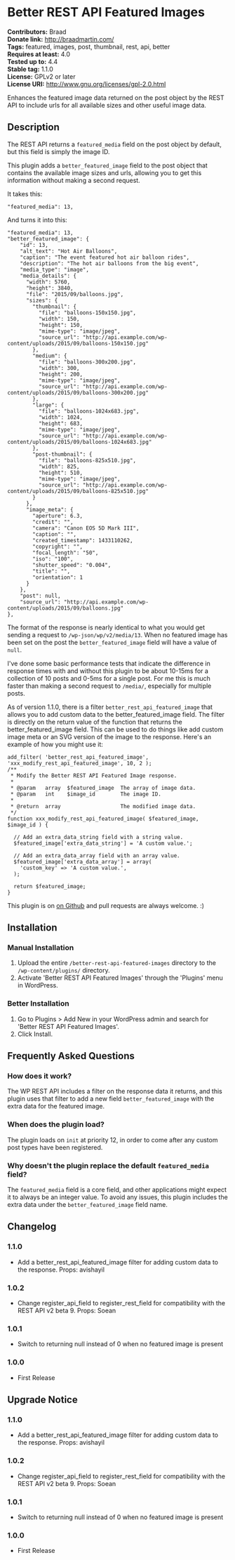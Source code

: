 # Better REST API Featured Images #
**Contributors:** Braad  
**Donate link:** http://braadmartin.com/  
**Tags:** featured, images, post, thumbnail, rest, api, better  
**Requires at least:** 4.0  
**Tested up to:** 4.4  
**Stable tag:** 1.1.0  
**License:** GPLv2 or later  
**License URI:** http://www.gnu.org/licenses/gpl-2.0.html  

Enhances the featured image data returned on the post object by the REST API to include urls for all available sizes and other useful image data.

## Description ##

The REST API returns a `featured_media` field on the post object by default, but this field is simply the image ID.

This plugin adds a `better_featured_image` field to the post object that contains the available image sizes and urls, allowing you to get this information without making a second request.

It takes this:


	"featured_media": 13,


And turns it into this:


	"featured_media": 13,
	"better_featured_image": {
	    "id": 13,
	    "alt_text": "Hot Air Balloons",
	    "caption": "The event featured hot air balloon rides",
	    "description": "The hot air balloons from the big event",
	    "media_type": "image",
	    "media_details": {
	      "width": 5760,
	      "height": 3840,
	      "file": "2015/09/balloons.jpg",
	      "sizes": {
	        "thumbnail": {
	          "file": "balloons-150x150.jpg",
	          "width": 150,
	          "height": 150,
	          "mime-type": "image/jpeg",
	          "source_url": "http://api.example.com/wp-content/uploads/2015/09/balloons-150x150.jpg"
	        },
	        "medium": {
	          "file": "balloons-300x200.jpg",
	          "width": 300,
	          "height": 200,
	          "mime-type": "image/jpeg",
	          "source_url": "http://api.example.com/wp-content/uploads/2015/09/balloons-300x200.jpg"
	        },
	        "large": {
	          "file": "balloons-1024x683.jpg",
	          "width": 1024,
	          "height": 683,
	          "mime-type": "image/jpeg",
	          "source_url": "http://api.example.com/wp-content/uploads/2015/09/balloons-1024x683.jpg"
	        },
	        "post-thumbnail": {
	          "file": "balloons-825x510.jpg",
	          "width": 825,
	          "height": 510,
	          "mime-type": "image/jpeg",
	          "source_url": "http://api.example.com/wp-content/uploads/2015/09/balloons-825x510.jpg"
	        }
	      },
	      "image_meta": {
	        "aperture": 6.3,
	        "credit": "",
	        "camera": "Canon EOS 5D Mark III",
	        "caption": "",
	        "created_timestamp": 1433110262,
	        "copyright": "",
	        "focal_length": "50",
	        "iso": "100",
	        "shutter_speed": "0.004",
	        "title": "",
	        "orientation": 1
	      }
	    },
	    "post": null,
	    "source_url": "http://api.example.com/wp-content/uploads/2015/09/balloons.jpg"
	},


The format of the response is nearly identical to what you would get sending a request to `/wp-json/wp/v2/media/13`. When no featured image has been set on the post the `better_featured_image` field will have a value of `null`.

I've done some basic performance tests that indicate the difference in response times with and without this plugin to be about 10-15ms for a collection of 10 posts and 0-5ms for a single post. For me this is much faster than making a second request to `/media/`, especially for multiple posts.

As of version 1.1.0, there is a filter `better_rest_api_featured_image` that allows you to add custom data to the better_featured_image field. The filter is directly on the return value of the function that returns the better_featured_image field. This can be used to do things like add custom image meta or an SVG version of the image to the response. Here's an example of how you might use it:


	add_filter( 'better_rest_api_featured_image', 'xxx_modify_rest_api_featured_image', 10, 2 );
	/**
	 * Modify the Better REST API Featured Image response.
	 *
	 * @param   array  $featured_image  The array of image data.
	 * @param   int    $image_id        The image ID.
	 *
	 * @return  array                   The modified image data.
	 */
	function xxx_modify_rest_api_featured_image( $featured_image, $image_id ) {
	
	  // Add an extra_data_string field with a string value.
	  $featured_image['extra_data_string'] = 'A custom value.';
	
	  // Add an extra_data_array field with an array value.
	  $featured_image['extra_data_array'] = array(
	    'custom_key' => 'A custom value.',
	  );
	
	  return $featured_image;
	}


This plugin is on [on Github](https://github.com/BraadMartin/better-rest-api-featured-images "Better REST API Featured Images") and pull requests are always welcome. :)

## Installation ##

### Manual Installation ###

1. Upload the entire `/better-rest-api-featured-images` directory to the `/wp-content/plugins/` directory.
1. Activate 'Better REST API Featured Images' through the 'Plugins' menu in WordPress.

### Better Installation ###

1. Go to Plugins > Add New in your WordPress admin and search for 'Better REST API Featured Images'.
1. Click Install.

## Frequently Asked Questions ##

### How does it work? ###

The WP REST API includes a filter on the response data it returns, and this plugin uses that filter to add a new field `better_featured_image` with the extra data for the featured image.

### When does the plugin load? ###

The plugin loads on `init` at priority 12, in order to come after any custom post types have been registered.

### Why doesn't the plugin replace the default `featured_media` field? ###

The `featured_media` field is a core field, and other applications might expect it to always be an integer value. To avoid any issues, this plugin includes the extra data under the `better_featured_image` field name.

## Changelog ##

### 1.1.0 ###
* Add a better_rest_api_featured_image filter for adding custom data to the response. Props: avishayil

### 1.0.2 ###
* Change register_api_field to register_rest_field for compatibility with the REST API v2 beta 9. Props: Soean

### 1.0.1 ###
* Switch to returning null instead of 0 when no featured image is present

### 1.0.0 ###
* First Release

## Upgrade Notice ##

### 1.1.0 ###
* Add a better_rest_api_featured_image filter for adding custom data to the response. Props: avishayil

### 1.0.2 ###
* Change register_api_field to register_rest_field for compatibility with the REST API v2 beta 9. Props: Soean

### 1.0.1 ###
* Switch to returning null instead of 0 when no featured image is present

### 1.0.0 ###
* First Release
